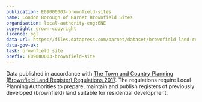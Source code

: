 ```yaml
---
publication: E09000003-brownfield-sites
name: London Borough of Barnet Brownfield Sites
organisation: local-authority-eng:BNE
copyright: crown-copyright
licence: ogl
data-url: https://files.datapress.com/barnet/dataset/brownfield-land-register/2017-12-19T09:58:04.45/Brownfield%20Land%20Register%20-%20Barnet.csv
data-gov-uk: 
task: brownfield_site
prefix: E09000003-brownfield-site
---
```


Data published in accordance with [The Town and Country Planning (Brownfield Land Register) Regulations 2017](http://www.legislation.gov.uk/uksi/2017/403/contents/made).
The regulations require Local Planning Authorities to prepare, maintain and publish registers of previously developed (brownfield) land suitable for residential development.

